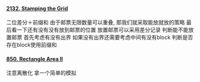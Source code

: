 #### [2132. Stamping the Grid](https://leetcode.cn/problems/stamping-the-grid/)
二位差分＋前缀和
由于邮票无限数量可以重叠, 那我们就采取能放就放的策略 最后看一下还有没有没有放到邮票的位置 放置邮票可以采用差分记录 判断能不能放置邮票 首先考虑有没有出界 如果没有出界还需要考虑中间有没有block 判断是否存在block使用前缀和

#### [850. Rectangle Area II](https://leetcode.cn/problems/rectangle-area-ii/)
注意离散化 拿一个简单的模拟
<!--stackedit_data:
eyJoaXN0b3J5IjpbMjc0NzI3MTgzLDczMDk5ODExNl19
-->